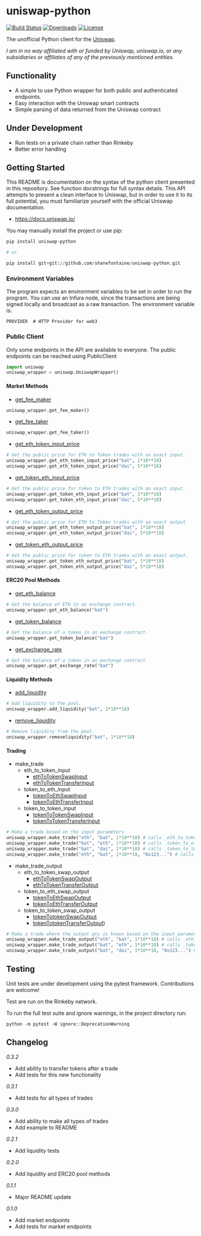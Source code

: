 # uniswap-python

[![Build Status](https://travis-ci.org/shanefontaine/uniswap-python.svg?branch=master)](https://travis-ci.org/shanefontaine/uniswap-python)
[![Downloads](https://pepy.tech/badge/uniswap-python)](https://pepy.tech/project/uniswap-python)
[![License](http://img.shields.io/badge/license-MIT-blue.svg)](https://raw.githubusercontent.com/shanefontaine/uniswap-python/master/LICENSE)

The unofficial Python client for the [Uniswap](https://uniswap.io/).

_I am in no way affiliated with or funded by Uniswap, uniswap.io, or any subsidiaries or affiliates of any of the previously mentioned entities._

## Functionality
- A simple to use Python wrapper for both public and authenticated endpoints.
- Easy interaction with the Uniswap smart contracts
- Simple parsing of data returned from the Uniswap contract

## Under Development
- Run tests on a private chain rather than Rinkeby
- Better error handling

## Getting Started
This README is documentation on the syntax of the python client presented in this repository. See function docstrings for full syntax details.
This API attempts to present a clean interface to Uniswap, but in order to use it to its full potential, you must familiarize yourself with the official Uniswap documentation.

- https://docs.uniswap.io/

You may manually install the project or use pip:

```python
pip install uniswap-python

# or

pip install git+git://github.com/shanefontaine/uniswap-python.git
```

### Environment Variables
The program expects an environment variables to be set in order to run the program. You can use an Infura node, since the transactions are being signed locally and broadcast as a raw transaction. The environment variable is:

```
PROVIDER  # HTTP Provider for web3
```

### Public Client
Only some endpoints in the API are available to everyone. The public endpoints can be reached using PublicClient

```python
import uniswap
uniswap_wrapper = uniswap.UniswapWrapper()
```

#### Market Methods
- [get_fee_maker](https://docs.uniswap.io/)
```python
uniswap_wrapper.get_fee_maker()
```

- [get_fee_taker](https://docs.uniswap.io/)
```python
uniswap_wrapper.get_fee_taker()
```

- [get_eth_token_input_price](https://github.com/Uniswap/contracts-vyper/blob/master/contracts/uniswap_exchange.vy#L416)
```python
# Get the public price for ETH to Token trades with an exact input.
uniswap_wrapper.get_eth_token_input_price("bat", 1*10**18)
uniswap_wrapper.get_eth_token_input_price("dai", 5*10**18)
```

- [get_token_eth_input_price](https://github.com/Uniswap/contracts-vyper/blob/master/contracts/uniswap_exchange.vy#L437)
```python
# Get the public price for token to ETH trades with an exact input.
uniswap_wrapper.get_token_eth_input_price("bat", 1*10**18)
uniswap_wrapper.get_token_eth_input_price("dai", 5*10**18)
```

- [get_eth_token_output_price](https://github.com/Uniswap/contracts-vyper/blob/master/contracts/uniswap_exchange.vy#L426)
```python
# Get the public price for ETH to Token trades with an exact output
uniswap_wrapper.get_eth_token_output_price("bat", 1*10**18)
uniswap_wrapper.get_eth_token_output_price("dai", 5*10**18)
```

- [get_token_eth_output_price](https://github.com/Uniswap/contracts-vyper/blob/master/contracts/uniswap_exchange.vy#L448)
```python
# Get the public price for token to ETH trades with an exact output.
uniswap_wrapper.get_token_eth_output_price("bat", 1*10**18)
uniswap_wrapper.get_token_eth_output_price("dai", 5*10**18)
```

#### ERC20 Pool Methods
- [get_eth_balance](https://docs.uniswap.io/smart-contract-integration/vyper)
```python
# Get the balance of ETH in an exchange contract.
uniswap_wrapper.get_eth_balance("bat")
```

- [get_token_balance](https://github.com/Uniswap/contracts-vyper/blob/master/contracts/uniswap_exchange.vy#L469)
```python
# Get the balance of a token in an exchange contract.
uniswap_wrapper.get_token_balance("bat")
```

- [get_exchange_rate](https://github.com/Uniswap/uniswap-frontend/blob/master/src/pages/Pool/AddLiquidity.js#L351)
```python
# Get the balance of a token in an exchange contract.
uniswap_wrapper.get_exchange_rate("bat")
```

#### Liquidity Methods

- [add_liquidity](https://github.com/Uniswap/contracts-vyper/blob/master/contracts/uniswap_exchange.vy#L48)
```python
# Add liquidity to the pool.
uniswap_wrapper.add_liquidity("bat", 1*10**18)
```

- [remove_liquidity](https://github.com/Uniswap/contracts-vyper/blob/master/contracts/uniswap_exchange.vy#L83)
```python
# Remove liquidity from the pool.
uniswap_wrapper.removeliquidity("bat", 1*10**18)
```

#### Trading
- make_trade
  - eth_to_token_input
    - [ethToTokenSwapInput](https://github.com/Uniswap/contracts-vyper/blob/master/contracts/uniswap_exchange.vy#L127)
    - [ethToTokenTransferInput](https://github.com/Uniswap/contracts-vyper/blob/master/contracts/uniswap_exchange.vy#L162)
  - token_to_eth_input
    - [tokenToEthSwapInput](https://github.com/Uniswap/contracts-vyper/blob/master/contracts/uniswap_exchange.vy#L202)
    - [tokenToEthTransferInput](https://github.com/Uniswap/contracts-vyper/blob/master/contracts/uniswap_exchange.vy#L232)
  - token_to_token_input
    - [tokenToTokenSwapInput](https://github.com/Uniswap/contracts-vyper/blob/master/contracts/uniswap_exchange.vy#L271)
    - [tokenToTokenTransferInput](https://github.com/Uniswap/contracts-vyper/blob/master/contracts/uniswap_exchange.vy#L307)
```python
# Make a trade based on the input parameters
uniswap_wrapper.make_trade("eth", "bat", 1*10**18) # calls _eth_to_token_input
uniswap_wrapper.make_trade("bat", "eth", 1*10**18) # calls _token_to_eth_input
uniswap_wrapper.make_trade("bat", "dai", 1*10**18) # calls _token_to_token_input
uniswap_wrapper.make_trade("eth", "bat", 1*10**18, "0x123...") # calls _eth_to_token_input
```

- make_trade_output
  - eth_to_token_swap_output
    - [ethToTokenSwapOutput](https://github.com/Uniswap/contracts-vyper/blob/master/contracts/uniswap_exchange.vy#L167)
    - [ethToTokenTransferOutput](https://github.com/Uniswap/contracts-vyper/blob/master/contracts/uniswap_exchange.vy#L197)
  - token_to_eth_swap_output
    - [tokenToEthSwapOutput](https://github.com/Uniswap/contracts-vyper/blob/master/contracts/uniswap_exchange.vy#L237)
    - [tokenToEthTransferOutput](https://github.com/Uniswap/contracts-vyper/blob/master/contracts/uniswap_exchange.vy#L266)
  - token_to_token_swap_output
    - [tokenTotokenSwapOutput](https://github.com/Uniswap/contracts-vyper/blob/master/contracts/uniswap_exchange.vy#L312)
    - [tokenTotokenTransferOutput](https://github.com/Uniswap/contracts-vyper/blob/master/contracts/uniswap_exchange.vy#L349))
```python
# Make a trade where the output qty is known based on the input parameters
uniswap_wrapper.make_trade_output("eth", "bat", 1*10**18) # calls _eth_to_token_swap_output
uniswap_wrapper.make_trade_output("bat", "eth", 1*10**18) # calls _token_to_eth_swap_output
uniswap_wrapper.make_trade_output("bat", "dai", 1*10**18, "0x123...") # calls _token_to_token_swap_output
```

## Testing
Unit tests are under development using the pytest framework. Contributions are welcome!

Test are run on the Rinkeby network.

To run the full test suite and ignore warnings, in the project directory run:

```
python -m pytest -W ignore::DeprecationWarning
```

## Changelog
_0.3.2_
- Add ability to transfer tokens after a trade
- Add tests for this new functionality

_0.3.1_
- Add tests for all types of trades

_0.3.0_
- Add ability to make all types of trades
- Add example to README

_0.2.1_
- Add liquidity tests

_0.2.0_
- Add liquidity and ERC20 pool methods

_0.1.1_
- Major README update

_0.1.0_
- Add market endpoints
- Add tests for market endpoints